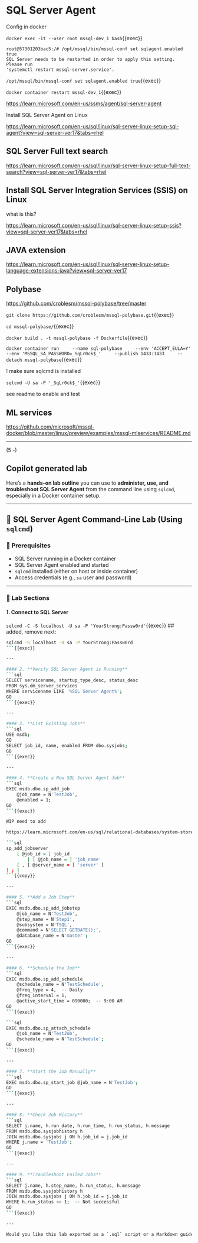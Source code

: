 # SQL Server Agent

Config in docker

`docker exec -it --user root mssql-dev_1 bash`{{exec}}


```
root@57301203bac5:/# /opt/mssql/bin/mssql-conf set sqlagent.enabled true
SQL Server needs to be restarted in order to apply this setting. Please run
'systemctl restart mssql-server.service'.
```

`/opt/mssql/bin/mssql-conf set sqlagent.enabled true`{{exec}}



`docker container restart mssql-dev_1`{{exec}}




https://learn.microsoft.com/en-us/ssms/agent/sql-server-agent


Install SQL Server Agent on Linux

https://learn.microsoft.com/en-us/sql/linux/sql-server-linux-setup-sql-agent?view=sql-server-ver17&tabs=rhel


## SQL Server Full text search

https://learn.microsoft.com/en-us/sql/linux/sql-server-linux-setup-full-text-search?view=sql-server-ver17&tabs=rhel


## Install SQL Server Integration Services (SSIS) on Linux

what is this?


https://learn.microsoft.com/en-us/sql/linux/sql-server-linux-setup-ssis?view=sql-server-ver17&tabs=rhel

## JAVA extension


https://learn.microsoft.com/en-us/sql/linux/sql-server-linux-setup-language-extensions-java?view=sql-server-ver17

## Polybase

https://github.com/croblesm/mssql-polybase/tree/master

`git clone https://github.com/croblesm/mssql-polybase.git`{{exec}}

`cd mssql-polybase/`{{exec}}

`docker build . -t mssql-polybase -f Dockerfile`{{exec}}

`docker container run     --name sql-polybase     --env 'ACCEPT_EULA=Y'     --env 'MSSQL_SA_PASSWORD=_SqLr0ck$_'     --publish 1433:1433     --detach mssql-polybase`{{exec}}

! make sure sqlcmd is installed

`sqlcmd -U sa -P '_SqLr0ck$_'`{{exec}}

see readme to enable and test




## ML services

https://github.com/microsoft/mssql-docker/blob/master/linux/preview/examples/mssql-mlservices/README.md

-----

(5 -)

## Copilot generated lab

Here’s a **hands-on lab outline** you can use to **administer, use, and troubleshoot SQL Server Agent** from the command line using `sqlcmd`, especially in a Docker container setup.

---

## 🧪 SQL Server Agent Command-Line Lab (Using `sqlcmd`)

### 🔧 **Prerequisites**
- SQL Server running in a Docker container
- SQL Server Agent enabled and started
- `sqlcmd` installed (either on host or inside container)
- Access credentials (e.g., `sa` user and password)

---

### 🧩 **Lab Sections**

#### 1. **Connect to SQL Server**

`sqlcmd -C -S localhost -U sa -P 'YourStrong:Passw0rd'`{{exec}}  ## added, remove next:

```bash
sqlcmd -S localhost -U sa -P YourStrong:Passw0rd
```{{exec}}

---

#### 2. **Verify SQL Server Agent is Running**
```sql
SELECT servicename, startup_type_desc, status_desc
FROM sys.dm_server_services
WHERE servicename LIKE '%SQL Server Agent%';
GO
```{{exec}}

---

#### 3. **List Existing Jobs**
```sql
USE msdb;
GO
SELECT job_id, name, enabled FROM dbo.sysjobs;
GO
```{{exec}}

---

#### 4. **Create a New SQL Server Agent Job**
```sql
EXEC msdb.dbo.sp_add_job
    @job_name = N'TestJob',
    @enabled = 1;
GO
```{{exec}}

WIP need to add

https://learn.microsoft.com/en-us/sql/relational-databases/system-stored-procedures/sp-add-jobserver-transact-sql?view=sql-server-ver17

```sql
sp_add_jobserver
    [ @job_id = ] job_id
        | [ @job_name = ] 'job_name'
    [ , [ @server_name = ] 'server' ]
[ ; ]
```{{copy}}

---

#### 5. **Add a Job Step**
```sql
EXEC msdb.dbo.sp_add_jobstep
    @job_name = N'TestJob',
    @step_name = N'Step1',
    @subsystem = N'TSQL',
    @command = N'SELECT GETDATE();',
    @database_name = N'master';
GO
```{{exec}}

---

#### 6. **Schedule the Job**
```sql
EXEC msdb.dbo.sp_add_schedule
    @schedule_name = N'TestSchedule',
    @freq_type = 4,  -- Daily
    @freq_interval = 1,
    @active_start_time = 090000;  -- 9:00 AM
GO
```{{exec}}

```sql
EXEC msdb.dbo.sp_attach_schedule
    @job_name = N'TestJob',
    @schedule_name = N'TestSchedule';
GO
```{{exec}}

---

#### 7. **Start the Job Manually**
```sql
EXEC msdb.dbo.sp_start_job @job_name = N'TestJob';
GO
```{{exec}}

---

#### 8. **Check Job History**
```sql
SELECT j.name, h.run_date, h.run_time, h.run_status, h.message
FROM msdb.dbo.sysjobhistory h
JOIN msdb.dbo.sysjobs j ON h.job_id = j.job_id
WHERE j.name = 'TestJob';
GO
```{{exec}}

---

#### 9. **Troubleshoot Failed Jobs**
```sql
SELECT j.name, h.step_name, h.run_status, h.message
FROM msdb.dbo.sysjobhistory h
JOIN msdb.dbo.sysjobs j ON h.job_id = j.job_id
WHERE h.run_status <> 1;  -- Not successful
GO
```{{exec}}

---

Would you like this lab exported as a `.sql` script or a Markdown guide for sharing or documentation?
